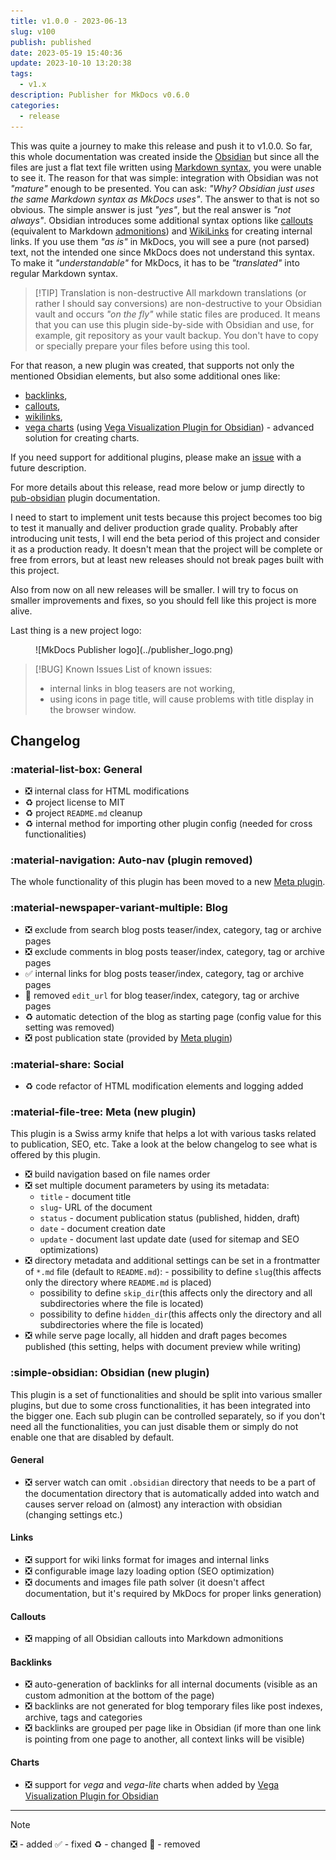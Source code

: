 ```yaml
---
title: v1.0.0 - 2023-06-13
slug: v100
publish: published
date: 2023-05-19 15:40:36
update: 2023-10-10 13:20:38
tags:
  - v1.x
description: Publisher for MkDocs v0.6.0
categories:
  - release
---
```


This was quite a journey to make this release and push it to v1.0.0. So far, this whole documentation was created inside the [Obsidian](https://obsidian.md) but since all the files are just a flat text file written using [Markdown syntax](https://www.markdownguide.org), you were unable to see it. The reason for that was simple: integration with Obsidian was not *"mature"* enough to be presented. You can ask: *"Why? Obsidian just uses the same Markdown syntax as MkDocs uses"*. The answer to that is not so obvious. The simple answer is just *"yes"*, but the real answer is *"not always"*. Obsidian introduces some additional syntax options like [callouts](https://help.obsidian.md/Editing+and+formatting/Callouts) (equivalent to Markdown [admonitions](https://squidfunk.github.io/mkdocs-material/reference/admonitions/)) and [WikiLinks](https://en.wikipedia.org/wiki/Help:Link) for creating internal links. If you use them *"as is"* in MkDocs, you will see a pure (not parsed) text, not the intended one since MkDocs does not understand this syntax. To make it *"understandable"* for MkDocs, it has to be *"translated"* into regular Markdown syntax.

> [!TIP] Translation is non-destructive
> All markdown translations (or rather I should say conversions) are non-destructive to your Obsidian vault and occurs *"on the fly"* while static files are produced. It means that you can use this plugin side-by-side with Obsidian and use, for example, git repository as your vault backup. You don't have to copy or specially prepare your files before using this tool.

For that reason, a new plugin was created, that supports not only the mentioned Obsidian elements, but also some additional ones like:

- [backlinks](https://help.obsidian.md/Plugins/Backlinks),
- [callouts](https://help.obsidian.md/Editing+and+formatting/Callouts),
- [wikilinks](https://help.obsidian.md/Linking+notes+and+files/Internal+links),
- [vega charts](https://vega.github.io/vega/) (using [Vega Visualization Plugin for Obsidian](https://github.com/Some-Regular-Person/obsidian-vega)) - advanced solution for creating charts.

<!-- more -->

If you need support for additional plugins, please make an [issue](https://github.com/mkusz/mkdocs-publisher/issues) with a future description.

For more details about this release, read more below or jump directly to [pub-obsidian](../02_setup/02_general/03_setting-up-obsidian.md) plugin documentation.

I need to start to implement unit tests because this project becomes too big to test it manually and deliver production grade quality. Probably after introducing unit tests, I will end the beta period of this project and consider it as a production ready. It doesn't mean that the project will be complete or free from errors, but at least new releases should not break pages built with this project.

Also from now on all new releases will be smaller. I will try to focus on smaller improvements and fixes, so you should fell like this project is more alive.

Last thing is a new project logo:

<figure markdown>
![MkDocs Publisher logo](../publisher_logo.png)
</figure>

> [!BUG] Known Issues
> List of known issues:
>
> - internal links in blog teasers are not working,
> - using icons in page title, will cause problems with title display in the browser window.

## Changelog

### :material-list-box: General

- ❎ internal class for HTML modifications
- ♻️ project license to MIT
- ♻️ project `README.md` cleanup
- ♻️ internal method for importing other plugin config (needed for cross functionalities)

### :material-navigation: Auto-nav (plugin removed)

The whole functionality of this plugin has been moved to a new [Meta plugin](#meta-new-plugin).

### :material-newspaper-variant-multiple: Blog

- ❎ exclude from search blog posts teaser/index, category, tag or archive pages
- ❎ exclude comments in blog posts teaser/index, category, tag or archive pages
- ✅ internal links for blog posts teaser/index, category, tag or archive pages
- 🚫 removed `edit_url` for blog teaser/index, category, tag or archive pages
- ♻️ automatic detection of the blog as starting page (config value for this setting was removed)
- ❎ post publication state (provided by [Meta plugin](#meta-new-plugin))

### :material-share: Social

- ♻️ code refactor of HTML modification elements and logging added

### :material-file-tree: Meta (new plugin)

This plugin is a Swiss army knife that helps a lot with various tasks related to publication, SEO, etc. Take a look at the below changelog to see what is offered by this plugin.

- ❎ build navigation based on file names order
- ❎ set multiple document parameters by using its metadata:
	- `title` - document title
	- `slug`- URL of the document
	- `status` - document publication status (published, hidden, draft)
	- `date` - document creation date
	- `update` - document last update date (used for sitemap and SEO optimizations)
- ❎ directory metadata and additional settings can be set in a frontmatter of `*.md` file (default to `README.md`):
	 	- possibility to define `slug`(this affects only the directory where `README.md` is placed)
	- possibility to define `skip_dir`(this affects only the directory and all subdirectories where the file is located)
	- possibility to define `hidden_dir`(this affects only the directory and all subdirectories where the file is located)
- ❎ while serve page locally, all hidden and draft pages becomes published (this setting, helps with document preview while writing)

### :simple-obsidian: Obsidian (new plugin)

This plugin is a set of functionalities and should be split into various smaller plugins, but due to some cross functionalities, it has been integrated into the bigger one. Each sub plugin can be controlled separately, so if you don't need all the functionalities, you can just disable them or simply do not enable one that are disabled by default.

#### General

- ❎ server watch can omit `.obsidian` directory that needs to be a part of the documentation directory that is automatically added into watch and causes server reload on (almost) any interaction with obsidian (changing settings etc.)

#### Links

- ❎ support for wiki links format for images and internal links
- ❎ configurable image lazy loading option (SEO optimization)
- ❎ documents and images file path solver (it doesn't affect documentation, but it's required by MkDocs for proper links generation)

#### Callouts

- ❎ mapping of all Obsidian callouts into Markdown admonitions

#### Backlinks

- ❎ auto-generation of backlinks for all internal documents (visible as an custom admonition at the bottom of the page)
- ❎ backlinks are not generated for blog temporary files like post indexes, archive, tags and categories
- ❎ backlinks are grouped per page like in Obsidian (if more than one link is pointing from one page to another, all context links will be visible)

#### Charts

- ❎ support for *vega* and *vega-lite* charts when added by [Vega Visualization Plugin for Obsidian](https://github.com/Some-Regular-Person/obsidian-vega)

---

> [!note]
> ❎ - added ✅ - fixed ♻️️ - changed 🚫 - removed
